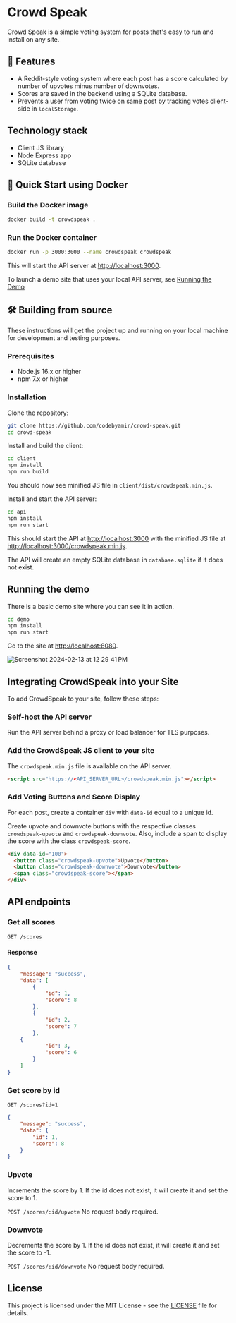 # Crowd Speak

Crowd Speak is a simple voting system for posts that's easy to run and install on any site.  


## 🌟 Features
- A Reddit-style voting system where each post has a score calculated by number of upvotes minus number of downvotes. 
- Scores are saved in the backend using a SQLite database.
- Prevents a user from voting twice on same post by tracking votes client-side in `localStorage`.


## Technology stack
- Client JS library
- Node Express app
- SQLite database

## 🐳 Quick Start using Docker

### Build the Docker image

```bash
docker build -t crowdspeak .
```

### Run the Docker container
```bash
docker run -p 3000:3000 --name crowdspeak crowdspeak
```

This will start the API server at [http://localhost:3000](http://localhost:3000).

To launch a demo site that uses your local API server, see [Running the Demo](#running-the-demo)


## 🛠️ Building from source

These instructions will get the project up and running on your local machine for development and testing purposes.

### Prerequisites

- Node.js 16.x or higher
- npm 7.x or higher

### Installation

Clone the repository:

```bash
git clone https://github.com/codebyamir/crowd-speak.git
cd crowd-speak
```

Install and build the client:

```bash
cd client
npm install
npm run build
```
You should now see minified JS file in `client/dist/crowdspeak.min.js`.


Install and start the API server:

```bash
cd api
npm install
npm run start
```

This should start the API at [http://localhost:3000](http://localhost:3000) with the minified JS file at [http://localhost:3000/crowdspeak.min.js](http://localhost:3000/crowdspeak.min.js).

The API will create an empty SQLite database in `database.sqlite` if it does not exist.  


## Running the demo 

There is a basic demo site where you can see it in action.

```bash
cd demo
npm install
npm run start
```

Go to the site at [http://localhost:8080](http://localhost:8080).


![Screenshot 2024-02-13 at 12 29 41 PM](https://github.com/codebyamir/crowd-speak/assets/54147931/eecfb15d-2d83-48a2-be28-2b8c01ecd7ee)


## Integrating CrowdSpeak into your Site

To add CrowdSpeak to your site, follow these steps:

### Self-host the API server 
Run the API server behind a proxy or load balancer for TLS purposes.

### Add the CrowdSpeak JS client to your site

The `crowdspeak.min.js` file is available on the API server.

```html
<script src="https://<API_SERVER_URL>/crowdspeak.min.js"></script>
```

### Add Voting Buttons and Score Display

For each post, create a container `div` with `data-id` equal to a unique id.

Create upvote and downvote buttons with the respective classes `crowdspeak-upvote` and `crowdspeak-downvote`. Also, include a span to display the score with the class `crowdspeak-score`.

```html
<div data-id="100">
  <button class="crowdspeak-upvote">Upvote</button>
  <button class="crowdspeak-downvote">Downvote</button>
  <span class="crowdspeak-score"></span>
</div>
```

## API endpoints

### Get all scores
`GET /scores`

#### Response
```json
{
	"message": "success",
	"data": [
		{
			"id": 1,
			"score": 8
		},
		{
			"id": 2,
			"score": 7
		},
    {
			"id": 3,
			"score": 6
		}
	]
}
```

### Get score by id
`GET /scores?id=1`

```json
{
	"message": "success",
	"data": {
		"id": 1,
		"score": 8
	}
}
```

### Upvote 
Increments the score by 1.  If the id does not exist, it will create it and set the score to 1.

`POST /scores/:id/upvote`
No request body required.

### Downvote
Decrements the score by 1.  If the id does not exist, it will create it and set the score to -1.

`POST /scores/:id/downvote`
No request body required.

## License
This project is licensed under the MIT License - see the [LICENSE](LICENSE) file for details.
